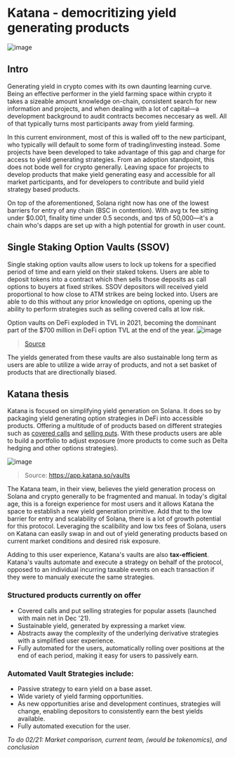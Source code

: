 # Katana - democritizing yield generating products

![image](https://user-images.githubusercontent.com/58530177/154864955-b9ebc2a3-4433-441b-b75e-b666ebd3262a.png)


## Intro
Generating yield in crypto comes with its own daunting learning curve. Being an effective performer in the yield farming space within crypto it takes a sizeable amount
knowledge on-chain, consistent search for new information and projects, and when dealing with a lot of capital—a development background to audit contracts becomes neccesary
as well. All of that typically turns most participants away from yield farming. 

In this current environment, most of this is walled off to the new participant, who typically will default to some form of trading/investing instead. Some projects have
been developed to take advantage of this gap and charge for access to yield generating strategies. From an adoption standpoint, this does not bode well for crypto generally.
Leaving space for projects to develop products that make yield generating easy and accessible for all market participants, and for developers to contribute and build yield 
strategy based products.

On top of the aforementioned, Solana right now has one of the lowest barriers for entry of any chain (BSC in contention). With avg tx fee sitting under $0.001, finality time
under 0.5 seconds, and tps of 50,000—it's a chain who's dapps are set up with a high potential for growth in user count.

## Single Staking Option Vaults (SSOV)
Single staking option vaults allow users to lock up tokens for a specified period of time and earn yield on their staked tokens. Users are able to deposit tokens into a contract
which then sells those deposits as call options to buyers at fixed strikes. SSOV depositors will received yield proportional to how close to ATM strikes are being locked into.
Users are able to do this without any prior knowledge on options, opening up the ability to perform strategies such as selling covered calls at low risk.

Option vaults on DeFi exploded in TVL in 2021, becoming the domninant part of the $700 million in DeFi option TVL at the end of the year.
![image](https://user-images.githubusercontent.com/58530177/154868943-ff17dc2a-0ed1-404f-9821-0e8829035285.png)
> [Source](https://qcpcapital.medium.com/an-explanation-of-defi-options-vaults-dovs-22d7f0d0c09f)

The yields generated from these vaults are also sustainable long term as users are able to utilize a wide array of products, and not a set basket of products that are
directionally biased.


## Katana thesis
Katana is focused on simplifying yield generation on Solana. It does so by packaging yield generating option strategies in DeFi into accessible products. Offering a multitude of
of products based on different strategies such as [covered calls](https://www.vantagepointsoftware.com/blog/Covered-Calls/) and [selling puts](https://www.optionseducation.org/strategies/all-strategies/cash-secured-put). With these products users
are able to build a portfolio to adjust exposure (more products to come such as Delta hedging and other options strategies).

![image](https://user-images.githubusercontent.com/58530177/154867337-da54763c-ae91-4b47-8ea8-dd5447ee7037.png)
> Source: https://app.katana.so/vaults



The Katana team, in their view, believes the yield generation process on Solana and crypto generally to be fragmented and manual. In today's digital age, this is a foreign experience
for most users and it allows Katana the space to establish a new yield generation primitive. Add that to the low barrier for entry and scalability of Solana, there is a lot of
growth potential for this protocol. Leveraging the scalibility and low txs fees of Solana, users on Katana can easily swap in and out of yield generating products based on current market conditions and desired
risk exposure.

Adding to this user experience, Katana's vaults are also **tax-efficient**. Katana's vaults automate and execute a strategy on behalf of the protocol, opposed to an individual 
incurring taxable events on each transaction if they were to manualy execute the same strategies.


### Structured products currently on offer
- Covered calls and put selling strategies for popular assets (launched with main net in Dec '21).
- Sustainable yield, generated by expressing a market view.
- Abstracts away the complexity of the underlying derivative strategies with a simplified user experience.
- Fully automated for the users, automatically rolling over positions at the end of each period, making it easy for users to passively earn.

### Automated Vault Strategies include:
- Passive strategy to earn yield on a base asset.
- Wide variety of yield farming opportunities.
- As new opportunities arise and development continues, strategies will change, enabling depositors to consistently earn the best yields available.
- Fully automated execution for the user.







*To do 02/21: Market comparison, current team, (would be tokenomics), and conclusion*





